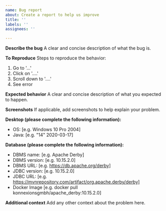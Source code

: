 ```yaml
---
name: Bug report
about: Create a report to help us improve
title: ''
labels: ''
assignees: ''

---
```


**Describe the bug**
A clear and concise description of what the bug is.

**To Reproduce**
Steps to reproduce the behavior:
1. Go to '...'
2. Click on '....'
3. Scroll down to '....'
4. See error

**Expected behavior**
A clear and concise description of what you expected to happen.

**Screenshots**
If applicable, add screenshots to help explain your problem.

**Desktop (please complete the following information):**
 - OS: [e.g. Windows 10 Pro 2004] 
 - Java: [e.g. "14" 2020-03-17]

**Database (please complete the following information):**
 - DBMS name: [e.g. Apache Derby]
 - DBMS version: [e.g. 10.15.2.0]
 - DBMS URL: [e.g. https://db.apache.org/derby]
 - JDBC version: [e.g. 10.15.2.0]
 - JDBC URL: [e.g. https://mvnrepository.com/artifact/org.apache.derby/derby]
 - Docker Image [e.g. docker pull konnexionsgmbh/apache_derby:10.15.2.0]

**Additional context**
Add any other context about the problem here.
